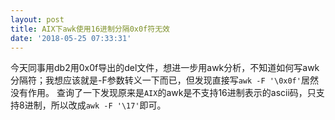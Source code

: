```yaml
---
layout: post
title: AIX下awk使用16进制分隔0x0f符无效
date: '2018-05-25 07:33:31'
---
```


今天同事用db2用0x0f导出的del文件，想进一步用awk分析，不知道如何写awk分隔符；我想应该就是-F参数转义一下而已，但发现直接写`awk -F '\0x0f'`居然没有作用。
查询了一下发现原来是`AIX`的awk是不支持16进制表示的ascii码，只支持8进制，所以改成`awk -F '\17'`即可。